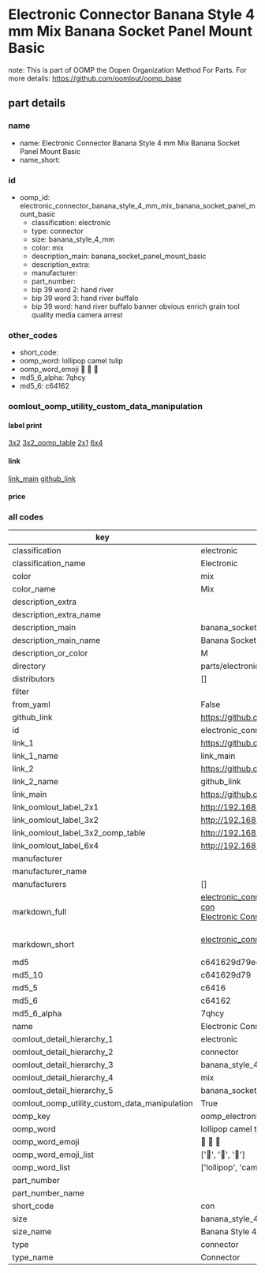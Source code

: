 # Electronic Connector Banana Style 4 mm Mix Banana Socket Panel Mount Basic  

note: This is part of OOMP the Oopen Organization Method For Parts. For more details: https://github.com/oomlout/oomp_base

##  part details





### name
* name: Electronic Connector Banana Style 4 mm Mix Banana Socket Panel Mount Basic
* name_short: 
### id
* oomp_id: electronic_connector_banana_style_4_mm_mix_banana_socket_panel_mount_basic
  * classification: electronic
  * type: connector
  * size: banana_style_4_mm
  * color: mix
  * description_main: banana_socket_panel_mount_basic
  * description_extra: 
  * manufacturer: 
  * part_number: 
  * bip 39 word 2: hand river
  * bip 39 word 3: hand river buffalo
  * bip 39 word: hand river buffalo banner obvious enrich grain tool quality media camera arrest

### other_codes
* short_code: 
* oomp_word: lollipop camel tulip
* oomp_word_emoji :lollipop: :camel: :tulip:
* md5_6_alpha: 7qhcy
* md5_6: c64162






### oomlout_oomp_utility_custom_data_manipulation
#### label print
[3x2](http://192.168.1.245:1112/?label=oomp%207qhcy)
[3x2_oomp_table](http://192.168.1.107:1112/?label=oomp%207qhcy)
[2x1](http://192.168.1.242:1112/?label=oomp%207qhcy)
[6x4](http://192.168.1.55:1112/?label=oomp%207qhcy)    

#### link

[link_main](https://github.com/oomlout/oomlout_oomp_current_version_messy/tree/main/parts/electronic_connector_banana_style_4_mm_mix_banana_socket_panel_mount_basic) [github_link](https://github.com/oomlout/oomlout_oomp_part_src/tree/main/parts/electronic_connector_banana_style_4_mm_mix_banana_socket_panel_mount_basic)                             

#### price







### all codes 
| key | value |  
| --- | --- |  
| classification | electronic |  
| classification_name | Electronic |  
| color | mix |  
| color_name | Mix |  
| description_extra |  |  
| description_extra_name |  |  
| description_main | banana_socket_panel_mount_basic |  
| description_main_name | Banana Socket Panel Mount Basic |  
| description_or_color | M  |  
| directory | parts/electronic_connector_banana_style_4_mm_mix_banana_socket_panel_mount_basic |  
| distributors | [] |  
| filter |  |  
| from_yaml | False |  
| github_link | https://github.com/oomlout/oomlout_oomp_part_src/tree/main/parts/electronic_connector_banana_style_4_mm_mix_banana_socket_panel_mount_basic |  
| id | electronic_connector_banana_style_4_mm_mix_banana_socket_panel_mount_basic |  
| link_1 | https://github.com/oomlout/oomlout_oomp_current_version_messy/tree/main/parts/electronic_connector_banana_style_4_mm_mix_banana_socket_panel_mount_basic |  
| link_1_name | link_main |  
| link_2 | https://github.com/oomlout/oomlout_oomp_part_src/tree/main/parts/electronic_connector_banana_style_4_mm_mix_banana_socket_panel_mount_basic |  
| link_2_name | github_link |  
| link_main | https://github.com/oomlout/oomlout_oomp_current_version_messy/tree/main/parts/electronic_connector_banana_style_4_mm_mix_banana_socket_panel_mount_basic |  
| link_oomlout_label_2x1 | http://192.168.1.242:1112/?label=oomp%207qhcy |  
| link_oomlout_label_3x2 | http://192.168.1.245:1112/?label=oomp%207qhcy |  
| link_oomlout_label_3x2_oomp_table | http://192.168.1.107:1112/?label=oomp%207qhcy |  
| link_oomlout_label_6x4 | http://192.168.1.55:1112/?label=oomp%207qhcy |  
| manufacturer |  |  
| manufacturer_name |  |  
| manufacturers | [] |  
| markdown_full | [electronic_connector_banana_style_4_mm_mix_banana_socket_panel_mount_basic](https://github.com/oomlout/oomlout_oomp_current_version_messy/tree/main/parts/electronic_connector_banana_style_4_mm_mix_banana_socket_panel_mount_basic)<br>[con](https://github.com/oomlout/oomlout_oomp_current_version_messy/tree/main/parts/electronic_connector_banana_style_4_mm_mix_banana_socket_panel_mount_basic)<br>[Electronic Connector Banana Style 4 Mm Mix Banana Socket Panel Mount Basic](https://github.com/oomlout/oomlout_oomp_current_version_messy/tree/main/parts/electronic_connector_banana_style_4_mm_mix_banana_socket_panel_mount_basic)<br><br> |  
| markdown_short | [electronic_connector_banana_style_4_mm_mix_banana_socket_panel_mount_basic](https://github.com/oomlout/oomlout_oomp_current_version_messy/tree/main/parts/electronic_connector_banana_style_4_mm_mix_banana_socket_panel_mount_basic)<br><br> |  
| md5 | c641629d79e4acb12c4c51243b6eb346 |  
| md5_10 | c641629d79 |  
| md5_5 | c6416 |  
| md5_6 | c64162 |  
| md5_6_alpha | 7qhcy |  
| name | Electronic Connector Banana Style 4 mm Mix Banana Socket Panel Mount Basic |  
| oomlout_detail_hierarchy_1 | electronic |  
| oomlout_detail_hierarchy_2 | connector |  
| oomlout_detail_hierarchy_3 | banana_style_4_mm |  
| oomlout_detail_hierarchy_4 | mix |  
| oomlout_detail_hierarchy_5 | banana_socket_panel_mount_basic |  
| oomlout_oomp_utility_custom_data_manipulation | True |  
| oomp_key | oomp_electronic_connector_banana_style_4_mm_mix_banana_socket_panel_mount_basic |  
| oomp_word | lollipop camel tulip |  
| oomp_word_emoji | :lollipop: :camel: :tulip: |  
| oomp_word_emoji_list | [':lollipop:', ':camel:', ':tulip:'] |  
| oomp_word_list | ['lollipop', 'camel', 'tulip'] |  
| part_number |  |  
| part_number_name |  |  
| short_code | con |  
| size | banana_style_4_mm |  
| size_name | Banana Style 4 mm |  
| type | connector |  
| type_name | Connector |  
